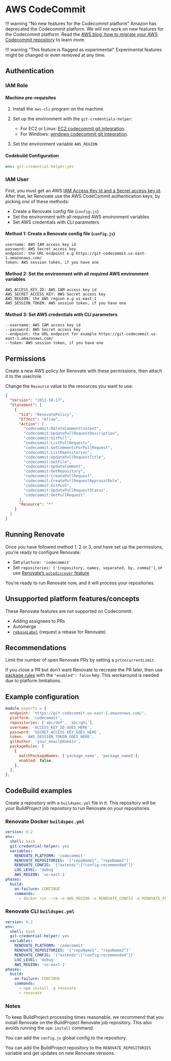 # AWS CodeCommit

<!-- prettier-ignore -->
!!! warning "No new features for the Codecommit platform"
    Amazon has deprecated the Codecommit platform.
    We will not work on new features for the Codecommit platform.
    Read the [AWS blog, how to migrate your AWS Codecommit repository](https://aws.amazon.com/blogs/devops/how-to-migrate-your-aws-codecommit-repository-to-another-git-provider/) to learn more.

<!-- prettier-ignore -->
!!! warning "This feature is flagged as experimental"
    Experimental features might be changed or even removed at any time.

## Authentication

### IAM Role

#### Machine pre-requisites

<!--
  TODO: remove ignore
  prettier & markdownlint conflicting nested list format
  see: https://github.com/renovatebot/renovate/pull/30608
-->
<!-- prettier-ignore -->
1. Install the `aws-cli` program on the machine.
2. Set up the environment with the `git-credentials-helper`:
    - For EC2 or Linux: [EC2 codecommit git integration](https://aws.amazon.com/premiumsupport/knowledge-center/codecommit-git-repositories-ec2/).
    - For Windows: [windows codecommit git integration](https://docs.aws.amazon.com/codecommit/latest/userguide/setting-up-https-windows.html).

3. Set the environment variable `AWS_REGION`.

#### Codebuild Configuration

```yaml title="Add git-credential helper to your buildspec.yml file"
env: git-credential-helper:yes
```

### IAM User

First, you must get an AWS [IAM Access Key id and a Secret access key id](https://docs.aws.amazon.com/IAM/latest/UserGuide/id_credentials_access-keys.html).
After that, let Renovate use the AWS CodeCommit authentication keys, by picking _one_ of these methods:

- Create a Renovate config file (`config.js`)
- Set the environment with all required AWS environment variables
- Set AWS credentials with CLI parameters

#### Method 1: Create a Renovate config file (`config.js`)

```
username: AWS IAM access key id
password: AWS Secret access key
endpoint: the URL endpoint e.g https://git-codecommit.us-east-1.amazonaws.com/
token: AWS session token, if you have one
```

#### Method 2: Set the environment with all required AWS environment variables

```
AWS_ACCESS_KEY_ID: AWS IAM access key id
AWS_SECRET_ACCESS_KEY: AWS Secret access key
AWS_REGION: the AWS region e.g us-east-1
AWS_SESSION_TOKEN: AWS session token, if you have one
```

#### Method 3: Set AWS credentials with CLI parameters

```
--username: AWS IAM access key id
--password: AWS Secret access key
--endpoint: the URL endpoint for example https://git-codecommit.us-east-1.amazonaws.com/
--token: AWS session token, if you have one
```

## Permissions

Create a new AWS policy for Renovate with these permissions, then attach it to the user/role.

Change the `Resource` value to the resources you want to use:

```json title="Example policy JSON file"
{
  "Version": "2012-10-17",
  "Statement": [
    {
      "Sid": "RenovatePolicy",
      "Effect": "Allow",
      "Action": [
        "codecommit:DeleteCommentContent",
        "codecommit:UpdatePullRequestDescription",
        "codecommit:GitPull",
        "codecommit:ListPullRequests",
        "codecommit:GetCommentsForPullRequest",
        "codecommit:ListRepositories",
        "codecommit:UpdatePullRequestTitle",
        "codecommit:GetFile",
        "codecommit:UpdateComment",
        "codecommit:GetRepository",
        "codecommit:CreatePullRequest",
        "codecommit:CreatePullRequestApprovalRule",
        "codecommit:GitPush",
        "codecommit:UpdatePullRequestStatus",
        "codecommit:GetPullRequest"
      ],
      "Resource": "*"
    }
  ]
}
```

## Running Renovate

Once you have followed method 1, 2 or 3, _and_ have set up the permissions, you're ready to configure Renovate:

- Set `platform: 'codecommit'`
- Set `repositories: ['{repository, names, separated, by, comma}']`, or use [Renovate’s `autodiscover` feature](../../../self-hosted-configuration.md#autodiscover)

You're ready to run Renovate now, and it will process your repositories.

## Unsupported platform features/concepts

These Renovate features are not supported on Codecommit:

- Adding assignees to PRs
- Automerge
- [`rebaseLabel`](../../../configuration-options.md#rebaselabel) (request a rebase for Renovate)

## Recommendations

Limit the number of open Renovate PRs by setting a `prConcurrentLimit`.

If you close a PR but don’t want Renovate to recreate the PR later, then use [package rules](../../../configuration-options.md#packagerules) with the `"enabled": false` key.
This workaround is needed due to platform limitations.

## Example configuration

```js title="Example config.js file"
module.exports = {
  endpoint: 'https://git-codecommit.us-east-1.amazonaws.com/',
  platform: 'codecommit',
  repositories: ['abc/def', 'abc/ghi'],
  username: 'ACCESS_KEY_ID_GOES_HERE',
  password: 'SECRET_ACCESS_KEY_GOES_HERE',
  token: 'AWS_SESSION_TOKEN_GOES_HERE',
  gitAuthor: 'your_email@domain',
  packageRules: [
    {
      matchPackageNames: ['package_name', 'package_name2'],
      enabled: false,
    },
  ],
};
```

## CodeBuild examples

Create a repository with a `buildspec.yml` file in it.
This repository will be your BuildProject job repository to run Renovate on your repositories.

### Renovate Docker `buildspec.yml`

```yml title="Example buildspec.yml file"
version: 0.2
env:
  shell: bash
  git-credential-helper: yes
  variables:
    RENOVATE_PLATFORM: 'codecommit'
    RENOVATE_REPOSITORIES: '["repoName1", "repoName2"]'
    RENOVATE_CONFIG: '{"extends":["config:recommended"]}'
    LOG_LEVEL: 'debug'
    AWS_REGION: 'us-east-1'
phases:
  build:
    on-failure: CONTINUE
    commands:
      - docker run --rm -e AWS_REGION -e RENOVATE_CONFIG -e RENOVATE_PLATFORM -e RENOVATE_REPOSITORIES -e LOG_LEVEL renovate/renovate
```

### Renovate CLI `buildspec.yml`

```yml title="Example buildspec.yml file"
version: 0.2
env:
  shell: bash
  git-credential-helper: yes
  variables:
    RENOVATE_PLATFORM: 'codecommit'
    RENOVATE_REPOSITORIES: '["repoName1", "repoName2"]'
    RENOVATE_CONFIG: '{"extends":["config:recommended"]}'
    LOG_LEVEL: 'debug'
    AWS_REGION: 'us-east-1'
phases:
  build:
    on-failure: CONTINUE
    commands:
      - npm install -g renovate
      - renovate
```

### Notes

To keep BuildProject processing times reasonable, we recommend that you install Renovate on the BuildProject Renovate job repository.
This also avoids running the `npm install` command.

You can add the `config.js` global config to the repository.

You can add the BuildProject repository to the `RENOVATE_REPOSITORIES` variable and get updates on new Renovate versions.
